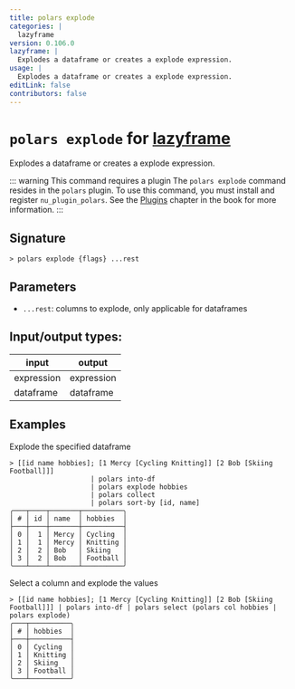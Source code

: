```yaml
---
title: polars explode
categories: |
  lazyframe
version: 0.106.0
lazyframe: |
  Explodes a dataframe or creates a explode expression.
usage: |
  Explodes a dataframe or creates a explode expression.
editLink: false
contributors: false
---
```

<!-- This file is automatically generated. Please edit the command in https://github.com/nushell/nushell instead. -->

# `polars explode` for [lazyframe](/commands/categories/lazyframe.md)

<div class='command-title'>Explodes a dataframe or creates a explode expression.</div>

::: warning This command requires a plugin
The `polars explode` command resides in the `polars` plugin.
To use this command, you must install and register `nu_plugin_polars`.
See the [Plugins](/book/plugins.html) chapter in the book for more information.
:::


## Signature

```> polars explode {flags} ...rest```

## Parameters

 -  `...rest`: columns to explode, only applicable for dataframes


## Input/output types:

| input      | output     |
| ---------- | ---------- |
| expression | expression |
| dataframe  | dataframe  |
## Examples

Explode the specified dataframe
```nu
> [[id name hobbies]; [1 Mercy [Cycling Knitting]] [2 Bob [Skiing Football]]]
                    | polars into-df
                    | polars explode hobbies
                    | polars collect
                    | polars sort-by [id, name]
╭───┬────┬───────┬──────────╮
│ # │ id │ name  │ hobbies  │
├───┼────┼───────┼──────────┤
│ 0 │  1 │ Mercy │ Cycling  │
│ 1 │  1 │ Mercy │ Knitting │
│ 2 │  2 │ Bob   │ Skiing   │
│ 3 │  2 │ Bob   │ Football │
╰───┴────┴───────┴──────────╯

```

Select a column and explode the values
```nu
> [[id name hobbies]; [1 Mercy [Cycling Knitting]] [2 Bob [Skiing Football]]] | polars into-df | polars select (polars col hobbies | polars explode)
╭───┬──────────╮
│ # │ hobbies  │
├───┼──────────┤
│ 0 │ Cycling  │
│ 1 │ Knitting │
│ 2 │ Skiing   │
│ 3 │ Football │
╰───┴──────────╯

```
